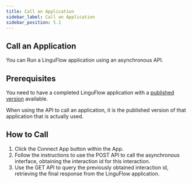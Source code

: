 ```yaml
---
title: Call an Application
sidebar_label: Call an Application
sidebar_position: 5.1
---
```


## Call an Application

You can Run a LinguFlow application using an asynchronous API.

## Prerequisites

You need to have a completed LinguFlow application with a [published version](../develop/application_and_version#version) available.

When using the API to call an application, it is the published version of that application that is actually used.

## How to Call

1. Click the Connect App button within the App.
2. Follow the instructions to use the POST API to call the asynchronous interface, obtaining the interaction id for this interaction.
3. Use the GET API to query the previously obtained interaction id, retrieving the final response from the LinguFlow application.
